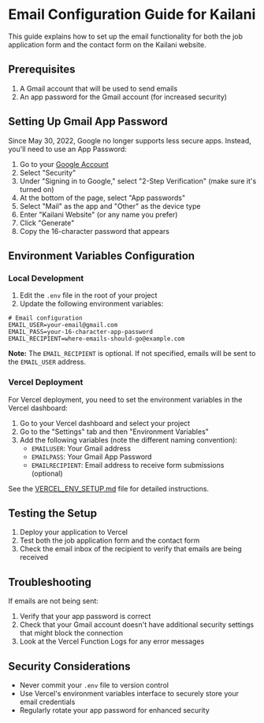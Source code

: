 # Email Configuration Guide for Kailani

This guide explains how to set up the email functionality for both the job application form and the contact form on the Kailani website.

## Prerequisites

1. A Gmail account that will be used to send emails
2. An app password for the Gmail account (for increased security)

## Setting Up Gmail App Password

Since May 30, 2022, Google no longer supports less secure apps. Instead, you'll need to use an App Password:

1. Go to your [Google Account](https://myaccount.google.com/)
2. Select "Security"
3. Under "Signing in to Google," select "2-Step Verification" (make sure it's turned on)
4. At the bottom of the page, select "App passwords"
5. Select "Mail" as the app and "Other" as the device type
6. Enter "Kailani Website" (or any name you prefer)
7. Click "Generate"
8. Copy the 16-character password that appears

## Environment Variables Configuration

### Local Development

1. Edit the `.env` file in the root of your project
2. Update the following environment variables:

```
# Email configuration
EMAIL_USER=your-email@gmail.com
EMAIL_PASS=your-16-character-app-password
EMAIL_RECIPIENT=where-emails-should-go@example.com
```

**Note:** The `EMAIL_RECIPIENT` is optional. If not specified, emails will be sent to the `EMAIL_USER` address.

### Vercel Deployment

For Vercel deployment, you need to set the environment variables in the Vercel dashboard:

1. Go to your Vercel dashboard and select your project
2. Go to the "Settings" tab and then "Environment Variables"
3. Add the following variables (note the different naming convention):
   - `EMAILUSER`: Your Gmail address
   - `EMAILPASS`: Your Gmail App Password
   - `EMAILRECIPIENT`: Email address to receive form submissions (optional)

See the [VERCEL_ENV_SETUP.md](./VERCEL_ENV_SETUP.md) file for detailed instructions.

## Testing the Setup

1. Deploy your application to Vercel
2. Test both the job application form and the contact form
3. Check the email inbox of the recipient to verify that emails are being received

## Troubleshooting

If emails are not being sent:

1. Verify that your app password is correct
2. Check that your Gmail account doesn't have additional security settings that might block the connection
3. Look at the Vercel Function Logs for any error messages

## Security Considerations

- Never commit your `.env` file to version control
- Use Vercel's environment variables interface to securely store your email credentials
- Regularly rotate your app password for enhanced security
